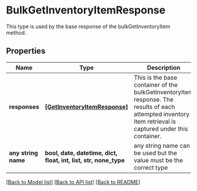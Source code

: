 # BulkGetInventoryItemResponse

This type is used by the base response of the bulkGetInventoryItem method.

## Properties
Name | Type | Description | Notes
------------ | ------------- | ------------- | -------------
**responses** | [**[GetInventoryItemResponse]**](GetInventoryItemResponse.md) | This is the base container of the bulkGetInventoryItem response. The results of each attempted inventory item retrieval is captured under this container. | [optional] 
**any string name** | **bool, date, datetime, dict, float, int, list, str, none_type** | any string name can be used but the value must be the correct type | [optional]

[[Back to Model list]](../README.md#documentation-for-models) [[Back to API list]](../README.md#documentation-for-api-endpoints) [[Back to README]](../README.md)


